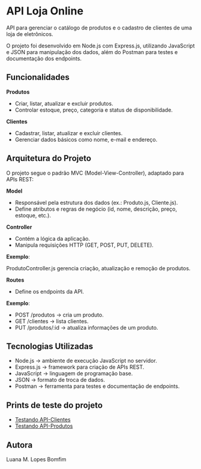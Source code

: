 
# API Loja Online

API para gerenciar o catálogo de produtos e o cadastro de clientes de uma loja de eletrônicos.

O projeto foi desenvolvido em Node.js com Express.js, utilizando JavaScript e JSON para manipulação dos dados, além do Postman para testes e documentação dos endpoints.

## Funcionalidades

**Produtos**

- Criar, listar, atualizar e excluir produtos.
- Controlar estoque, preço, categoria e status de disponibilidade.

**Clientes**

- Cadastrar, listar, atualizar e excluir clientes.
- Gerenciar dados básicos como nome, e-mail e endereço.

## Arquitetura do Projeto

O projeto segue o padrão MVC (Model-View-Controller), adaptado para APIs REST:

**Model**

- Responsável pela estrutura dos dados (ex.: Produto.js, Cliente.js).
- Define atributos e regras de negócio (id, nome, descrição, preço, estoque, etc.).

**Controller**

- Contém a lógica da aplicação.
- Manipula requisições HTTP (GET, POST, PUT, DELETE).

**Exemplo**:

 ProdutoController.js gerencia criação, atualização e remoção de produtos.

**Routes**

- Define os endpoints da API.

**Exemplo**:

- POST /produtos → cria um produto.
- GET /clientes → lista clientes.
- PUT /produtos/:id → atualiza informações de um produto.

## Tecnologias Utilizadas

* Node.js → ambiente de execução JavaScript no servidor.
* Express.js → framework para criação de APIs REST.
* JavaScript → linguagem de programação base.
* JSON → formato de troca de dados.
* Postman → ferramenta para testes e documentação de endpoints.


## Prints de teste do projeto

- [Testando API-Clientes](./img_clients)
- [Testando API-Produtos](./img_products)

## Autora
Luana M. Lopes Bomfim